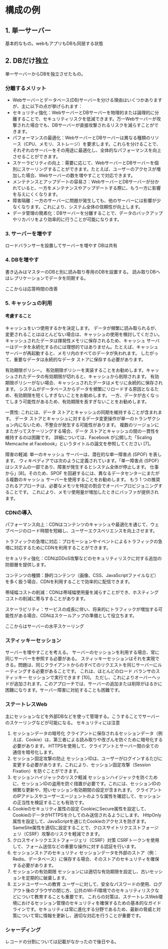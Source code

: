 # 構成の例
## 1. 単一サーバー
基本的なもの。webもアプリもDBも同居する状態

## 2. DBだけ独立
単一サーバーからDBを独立させたもの。

### 分離するメリット
* Webサーバーとデータベース(DB)サーバーを分ける理由はいくつかありますが、主に以下の点が挙げられます：
* セキュリティ強化：WebサーバーとDBサーバーを物理的または論理的に分離することで、セキュリティリスクを低減できます。万一Webサーバーが攻撃された場合でも、DBサーバーが直接攻撃されるリスクを減らすことができます。
* パフォーマンスの最適化：WebサーバーとDBサーバーは異なる種類のリソース（CPU、メモリ、ストレージ）を要求します。これらを分けることで、それぞれのサーバーをその用途に最適化し、全体的なパフォーマンスを向上させることができます。
* スケーラビリティの向上：需要に応じて、WebサーバーとDBサーバーを個別にスケーリングすることができます。たとえば、ユーザーのアクセスが増加した場合、Webサーバーの数を増やすことで対応できます。
* メンテナンスとアップデートの容易さ：WebサーバーとDBサーバーが分かれていると、一方をメンテナンスやアップデートする際に、もう一方に影響を与えにくくなります。
* 障害隔離：一方のサーバーに問題が発生しても、他のサーバーには影響が少なくなります。これにより、システム全体の信頼性が向上します。
* データ管理の簡素化：DBサーバーを分離することで、データのバックアップやリカバリをより効率的に行うことが可能になります。

### 3. サーバーを増やす
ロードバランサーを設置してサーバーを増やす
DBは共有

### 4. DBを増やす
書き込みはマスターのDBと別に読み取り専用のDBを設置する。
読み取りDBへはレプリケーションでデータを同期する。

ここからは応答時間の改善
### 5. キャッシュの利用
#### 考慮すること
キャッシュをいつ使用するかを決定します。
データが頻繁に読み取られるが、変更されることはほとんどない場合は、キャッシュの使用を検討してください。キャッシュされたデータは揮発性メモリに保存されるため、キャッシュ サーバーはデータを永続化するのには理想的ではありません。たとえば、キャッシュ サーバーが再起動すると、メモリ内のすべてのデータが失われます。
したがって、重要なデータは永続的なデータ ストアに保存する必要があります。

有効期限ポリシー。
有効期限ポリシーを実装することをお勧めします。キャッシュされたデータの有効期限が切れると、キャッシュから削除されます。
有効期限ポリシーがない場合、キャッシュされたデータはメモリに永続的に保存されます。
システムがデータベースからデータを頻繁にリロードする原因となるため、有効期限を短くしすぎないことをお勧めします。
一方、データが古くなってしまう可能性があるため、有効期限を長すぎないことをお勧めします。

一貫性: 
これには、データ ストアとキャッシュの同期を維持することが含まれます。
データ ストアとキャッシュに対するデータ変更操作が単一のトランザクション内にないため、不整合が発生する可能性があります。
複数のリージョンにまたがってスケーリングする場合、データ ストアとキャッシュの間の一貫性を維持するのは困難です。
詳細については、Facebook が公開した「Scaling Memcache at Facebook」というタイトルの論文を参照してください [7]。

障害の軽減: 
単一のキャッシュ サーバーは、潜在的な単一障害点 (SPOF) を表します。
ウィキペディアでは次のように定義されています。「単一障害点 (SPOF) はシステムの一部であり、障害が発生するとシステム全体が停止します。
仕事から」[8]。そのため、SPOF を回避するには、異なるデータセンターにまたがる複数のキャッシュ サーバーを使用することをお勧めします。
もう 1 つの推奨されるアプローチは、必要なメモリを特定の割合でオーバープロビジョニングすることです。
これにより、メモリ使用量が増加したときにバッファが提供されます。

### CDNの導入
パフォーマンス向上：CDNはコンテンツのキャッシュや最適化を通じて、ウェブページのロード時間を短縮し、ユーザーエクスペリエンスを向上させます。

トラフィックの急増に対応：プロモーションやイベントによるトラフィックの急増に対応するためにCDNを利用することができます。

セキュリティ強化：CDNはDDoS攻撃などのセキュリティリスクに対する追加の防御層を提供します。

コンテンツの種類：静的コンテンツ（画像、CSS、JavaScriptファイルなど）を多く扱う場合、CDNを利用することで効率的に配信できます。

帯域幅コストの削減：CDNは帯域幅使用量を減らすことができ、ホスティングコストの削減に寄与することがあります。

スケーラビリティ：サービスの成長に伴い、将来的にトラフィックが増加する可能性がある場合、CDNはスケールアップの準備として役立ちます。

ここからはサーバーの水平スケーリング
### スティッキーセッション
サーバーを増やすことを考える。
サーバーのセッションを利用する場合、常に同じサーバーを参照する必要がある。
スティッキーセッションはそれを実現できる。問題は、同じクライアントからのすべてのリクエストを同じサーバーにルーティングする必要があることです。
これは、ほとんどのロード バランサのスティッキー セッションで実行できます [10]。
ただし、これによりオーバーヘッドが追加されます。このアプローチでは、サーバーの追加または削除がはるかに困難になります。サーバー障害に対処することも困難です。

### ステートレスWeb
主にセッションなどを外部DBなどを使って管理する。こうすることでサーバーのスケーリングなどが可能になる。
セキュリティには注意
1. セッションデータの暗号化
クライアントに保存されるセッションデータ（例えば、Cookie）は、第三者による読み取りや改ざんを防ぐために暗号化する必要があります。
HTTPSを使用して、クライアントとサーバー間の全ての通信を暗号化します。
2. セッション固定攻撃の防止
セッションIDは、ユーザーがログインするたびに変更する必要があります。これにより、セッション固定攻撃（Session Fixation）を防ぐことができます。
3. セッションハイジャックのリスク軽減
セッションハイジャックを防ぐために、セッションIDの盗用を防ぐ措置が必要です。これには、セッションIDの頻繁な更新や、短いセッション有効期間の設定が含まれます。
クライアントのIPアドレスやユーザーエージェントのような属性を確認して、セッションの正当性を検証することも有効です。
4. Cookieのセキュリティ属性の設定
CookieにSecure属性を設定して、CookieのデータがHTTPSを介してのみ送信されるようにします。
HttpOnly属性を設定して、JavaScriptを通じたCookieのアクセスを防ぎます。
SameSite属性を適切に設定することで、クロスサイトリクエストフォージェリ（CSRF）攻撃のリスクを軽減できます。
5. クロスサイトリクエストフォージェリ（CSRF）対策
CSRFトークンを使用して、フォーム送信などの重要な操作に対する認証を行います。
6. セッションストアのセキュリティ
セッションデータを外部のストア（例：Redis、データベース）に保存する場合、そのストアのセキュリティを確保する必要があります。
7. セッションの有効期限
セッションには適切な有効期限を設定し、古いセッションを定期的に破棄します。
8. エンドユーザーへの教育
ユーザーに対して、安全なパスワードの使用、ログアウト後のブラウザの閉じ方、公共のWi-Fi環境でのセキュリティリスクなどについて教育することも重要です。
これらの対策は、ステートレスWeb環境におけるセッション管理のセキュリティを確保するための基本的なガイドラインです。セキュリティは常に進化する分野であるため、最新の脅威と対策について常に情報を更新し、適切な対応を行うことが重要です。

### シャーディング
レコードの分割については記載がなかったので後日やる。




